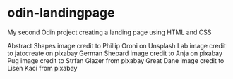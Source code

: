 # odin-landingpage
My second Odin project creating a landing page using HTML and CSS

Abstract Shapes image credit to Phillip Oroni on Unsplash
Lab image credit to jatocreate on pixabay
German Shepard image credit to Anja on pixabay
Pug image credit to Strfan Glazer from pixabay
Great Dane image credit to Lisen Kaci from pixabay



